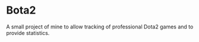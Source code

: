 Bota2
=====

A small project of mine to allow tracking of professional Dota2 games and to provide statistics.
